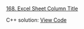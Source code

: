 [168. Excel Sheet Column Title](https://leetcode.com/problems/excel-sheet-column-title/)

C++ solution: [View Code](https://github.com/CeydaSerttas/Leetcode-Solutions/blob/main/Problems/168-excel-sheet-column-title/168-excel-sheet-column-title.cpp)
